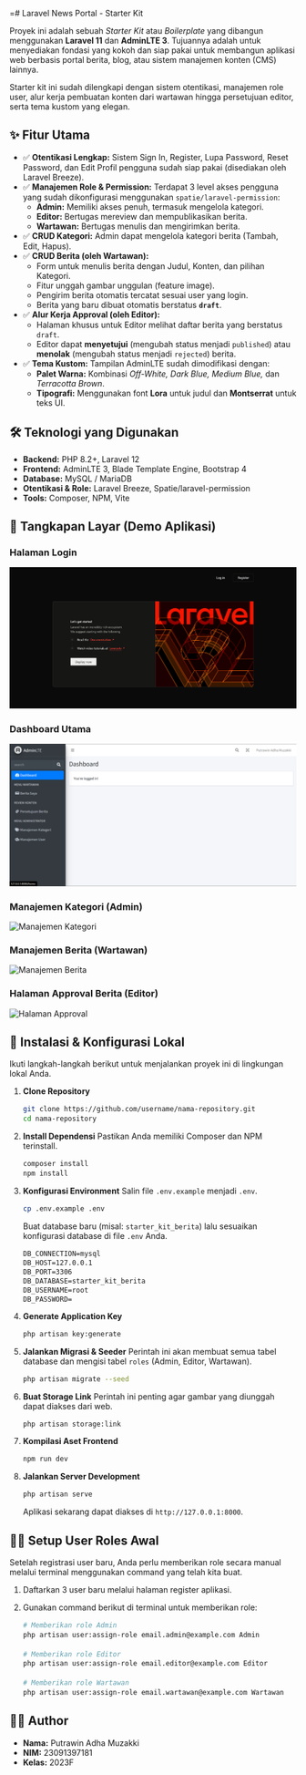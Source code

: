 =# Laravel News Portal - Starter Kit

Proyek ini adalah sebuah *Starter Kit* atau *Boilerplate* yang dibangun menggunakan **Laravel 11** dan **AdminLTE 3**. Tujuannya adalah untuk menyediakan fondasi yang kokoh dan siap pakai untuk membangun aplikasi web berbasis portal berita, blog, atau sistem manajemen konten (CMS) lainnya.

Starter kit ini sudah dilengkapi dengan sistem otentikasi, manajemen role user, alur kerja pembuatan konten dari wartawan hingga persetujuan editor, serta tema kustom yang elegan.

## ✨ Fitur Utama

-   ✅ **Otentikasi Lengkap:** Sistem Sign In, Register, Lupa Password, Reset Password, dan Edit Profil pengguna sudah siap pakai (disediakan oleh Laravel Breeze).
-   ✅ **Manajemen Role & Permission:** Terdapat 3 level akses pengguna yang sudah dikonfigurasi menggunakan `spatie/laravel-permission`:
    -   **Admin:** Memiliki akses penuh, termasuk mengelola kategori.
    -   **Editor:** Bertugas mereview dan mempublikasikan berita.
    -   **Wartawan:** Bertugas menulis dan mengirimkan berita.
-   ✅ **CRUD Kategori:** Admin dapat mengelola kategori berita (Tambah, Edit, Hapus).
-   ✅ **CRUD Berita (oleh Wartawan):**
    -   Form untuk menulis berita dengan Judul, Konten, dan pilihan Kategori.
    -   Fitur unggah gambar unggulan (feature image).
    -   Pengirim berita otomatis tercatat sesuai user yang login.
    -   Berita yang baru dibuat otomatis berstatus **`draft`**.
-   ✅ **Alur Kerja Approval (oleh Editor):**
    -   Halaman khusus untuk Editor melihat daftar berita yang berstatus `draft`.
    -   Editor dapat **menyetujui** (mengubah status menjadi `published`) atau **menolak** (mengubah status menjadi `rejected`) berita.
-   ✅ **Tema Kustom:** Tampilan AdminLTE sudah dimodifikasi dengan:
    -   **Palet Warna:** Kombinasi *Off-White, Dark Blue, Medium Blue,* dan *Terracotta Brown*.
    -   **Tipografi:** Menggunakan font **Lora** untuk judul dan **Montserrat** untuk teks UI.

## 🛠️ Teknologi yang Digunakan

-   **Backend:** PHP 8.2+, Laravel 12
-   **Frontend:** AdminLTE 3, Blade Template Engine, Bootstrap 4
-   **Database:** MySQL / MariaDB
-   **Otentikasi & Role:** Laravel Breeze, Spatie/laravel-permission
-   **Tools:** Composer, NPM, Vite

## 📸 Tangkapan Layar (Demo Aplikasi)

### Halaman Login
![Halaman Login](docs/login.png)

### Dashboard Utama
![Dashboard Utama](./docs/dashboard.png)

### Manajemen Kategori (Admin)
![Manajemen Kategori]("./docs/admin.png")

### Manajemen Berita (Wartawan)
![Manajemen Berita]("./docs/wartawan.png")

### Halaman Approval Berita (Editor)
![Halaman Approval]("./docs/editor.png")


## 🚀 Instalasi & Konfigurasi Lokal

Ikuti langkah-langkah berikut untuk menjalankan proyek ini di lingkungan lokal Anda.

1.  **Clone Repository**
    ```bash
    git clone https://github.com/username/nama-repository.git
    cd nama-repository
    ```

2.  **Install Dependensi**
    Pastikan Anda memiliki Composer dan NPM terinstall.
    ```bash
    composer install
    npm install
    ```

3.  **Konfigurasi Environment**
    Salin file `.env.example` menjadi `.env`.
    ```bash
    cp .env.example .env
    ```
    Buat database baru (misal: `starter_kit_berita`) lalu sesuaikan konfigurasi database di file `.env` Anda.
    ```env
    DB_CONNECTION=mysql
    DB_HOST=127.0.0.1
    DB_PORT=3306
    DB_DATABASE=starter_kit_berita
    DB_USERNAME=root
    DB_PASSWORD=
    ```

4.  **Generate Application Key**
    ```bash
    php artisan key:generate
    ```

5.  **Jalankan Migrasi & Seeder**
    Perintah ini akan membuat semua tabel database dan mengisi tabel `roles` (Admin, Editor, Wartawan).
    ```bash
    php artisan migrate --seed
    ```

6.  **Buat Storage Link**
    Perintah ini penting agar gambar yang diunggah dapat diakses dari web.
    ```bash
    php artisan storage:link
    ```

7.  **Kompilasi Aset Frontend**
    ```bash
    npm run dev
    ```

8.  **Jalankan Server Development**
    ```bash
    php artisan serve
    ```
    Aplikasi sekarang dapat diakses di `http://127.0.0.1:8000`.

## 🧑‍💻 Setup User Roles Awal

Setelah registrasi user baru, Anda perlu memberikan role secara manual melalui terminal menggunakan command yang telah kita buat.

1.  Daftarkan 3 user baru melalui halaman register aplikasi.
2.  Gunakan command berikut di terminal untuk memberikan role:

    ```bash
    # Memberikan role Admin
    php artisan user:assign-role email.admin@example.com Admin

    # Memberikan role Editor
    php artisan user:assign-role email.editor@example.com Editor

    # Memberikan role Wartawan
    php artisan user:assign-role email.wartawan@example.com Wartawan
    ```

## 👨‍🎓 Author

-   **Nama:** Putrawin Adha Muzakki
-   **NIM:** 23091397181
-   **Kelas:** 2023F